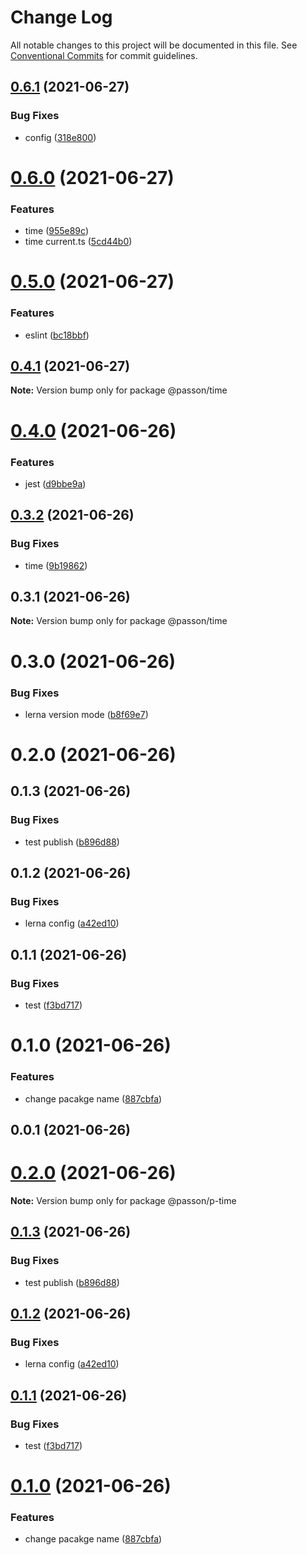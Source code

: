# Change Log

All notable changes to this project will be documented in this file.
See [Conventional Commits](https://conventionalcommits.org) for commit guidelines.

## [0.6.1](https://github.com/fangmd/js-lib/compare/@passon/time@0.6.0...@passon/time@0.6.1) (2021-06-27)


### Bug Fixes

* config ([318e800](https://github.com/fangmd/js-lib/commit/318e80085df1afcc715b71b13debca358d967d25))





# [0.6.0](https://github.com/fangmd/js-lib/compare/@passon/time@0.5.0...@passon/time@0.6.0) (2021-06-27)


### Features

* time ([955e89c](https://github.com/fangmd/js-lib/commit/955e89cb16fc5c7197ae0d33137177d936e59db0))
* time current.ts ([5cd44b0](https://github.com/fangmd/js-lib/commit/5cd44b0bbdccc0bf0e35bda5f494cb1330b53944))





# [0.5.0](https://github.com/fangmd/js-lib/compare/@passon/time@0.4.1...@passon/time@0.5.0) (2021-06-27)


### Features

* eslint ([bc18bbf](https://github.com/fangmd/js-lib/commit/bc18bbf2c63f1acb5166271f22e070a5df676133))





## [0.4.1](https://github.com/fangmd/js-lib/compare/@passon/time@0.4.0...@passon/time@0.4.1) (2021-06-27)

**Note:** Version bump only for package @passon/time





# [0.4.0](https://github.com/fangmd/js-lib/compare/@passon/time@0.3.2...@passon/time@0.4.0) (2021-06-26)


### Features

* jest ([d9bbe9a](https://github.com/fangmd/js-lib/commit/d9bbe9afa4e9247c0cd91ed6dcf2b143b0732b9a))





## [0.3.2](https://github.com/fangmd/js-lib/compare/@passon/time@0.3.1...@passon/time@0.3.2) (2021-06-26)


### Bug Fixes

* time ([9b19862](https://github.com/fangmd/js-lib/commit/9b19862c1f969ccf42d5fec5214529dd7d6e2eb1))





## 0.3.1 (2021-06-26)

**Note:** Version bump only for package @passon/time





# 0.3.0 (2021-06-26)


### Bug Fixes

* lerna version mode ([b8f69e7](https://github.com/fangmd/js-lib/commit/b8f69e726fe8f21c05a591f13b1f9fd0c121407b))



# 0.2.0 (2021-06-26)



## 0.1.3 (2021-06-26)


### Bug Fixes

* test publish ([b896d88](https://github.com/fangmd/js-lib/commit/b896d8830b527c89266d56e9e1db10022371ad8c))



## 0.1.2 (2021-06-26)


### Bug Fixes

* lerna config ([a42ed10](https://github.com/fangmd/js-lib/commit/a42ed102da0eb7de99f198dd7224babb35941658))



## 0.1.1 (2021-06-26)


### Bug Fixes

* test ([f3bd717](https://github.com/fangmd/js-lib/commit/f3bd71751f41ca1cecdf12dab3c844328661bb26))



# 0.1.0 (2021-06-26)


### Features

* change pacakge name ([887cbfa](https://github.com/fangmd/js-lib/commit/887cbfa0a5038afa8ce87753e75f9a1f43126be1))



## 0.0.1 (2021-06-26)





# [0.2.0](https://github.com/fangmd/js-lib/compare/v0.1.3...v0.2.0) (2021-06-26)

**Note:** Version bump only for package @passon/p-time





## [0.1.3](https://github.com/fangmd/js-lib/compare/v0.1.2...v0.1.3) (2021-06-26)


### Bug Fixes

* test publish ([b896d88](https://github.com/fangmd/js-lib/commit/b896d8830b527c89266d56e9e1db10022371ad8c))





## [0.1.2](https://github.com/fangmd/js-lib/compare/v0.1.1...v0.1.2) (2021-06-26)


### Bug Fixes

* lerna config ([a42ed10](https://github.com/fangmd/js-lib/commit/a42ed102da0eb7de99f198dd7224babb35941658))





## [0.1.1](https://github.com/fangmd/js-lib/compare/v0.1.0...v0.1.1) (2021-06-26)


### Bug Fixes

* test ([f3bd717](https://github.com/fangmd/js-lib/commit/f3bd71751f41ca1cecdf12dab3c844328661bb26))





# [0.1.0](https://github.com/fangmd/js-lib/compare/v0.0.1...v0.1.0) (2021-06-26)


### Features

* change pacakge name ([887cbfa](https://github.com/fangmd/js-lib/commit/887cbfa0a5038afa8ce87753e75f9a1f43126be1))
